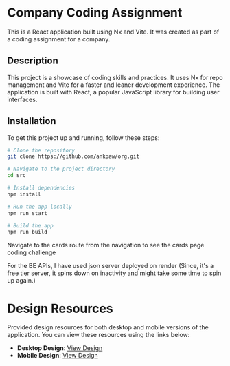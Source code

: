 # Company Coding Assignment

This is a React application built using Nx and Vite. It was created as part of a coding assignment for a company.

## Description

This project is a showcase of coding skills and practices. It uses Nx for repo management and Vite for a faster and leaner development experience. The application is built with React, a popular JavaScript library for building user interfaces.

## Installation

To get this project up and running, follow these steps:

```bash
# Clone the repository
git clone https://github.com/ankpaw/org.git

# Navigate to the project directory
cd src

# Install dependencies
npm install

# Run the app locally
npm run start

# Build the app
npm run build

```

Navigate to the cards route from the navigation to see the cards page coding challenge

For the BE APIs, I have used json server deployed on render (Since, it's a free tier server, it spins down on inactivity and might take some time to spin up again.)

# Design Resources

Provided design resources for both desktop and mobile versions of the application. You can view these resources using the links below:

- **Desktop Design**: [View Design](https://xd.adobe.com/view/80c753f2-db2f-4dfc-b6c2-ce39a4c787f0-d594/screen/7d8639be-16a2-4dc6-9ddc-c3bcd8d8f1ee/)
- **Mobile Design**: [View Design](https://xd.adobe.com/view/80c753f2-db2f-4dfc-b6c2-ce39a4c787f0-d594/specs/)